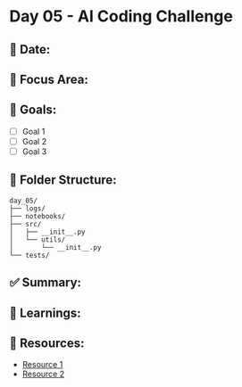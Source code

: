 # Day 05 - AI Coding Challenge

## 📅 Date:
<!-- Fill in when this day is completed -->

## 🧠 Focus Area:
<!-- What concept or skill is the focus of this day? -->

## 🎯 Goals:
- [ ] Goal 1
- [ ] Goal 2
- [ ] Goal 3

## 📂 Folder Structure:
```
day_05/
├── logs/
├── notebooks/
├── src/
│   ├── __init__.py
│   └── utils/
│       └── __init__.py
└── tests/
```

## ✅ Summary:
<!-- Short summary of what you achieved today -->

## 🧠 Learnings:
<!-- What new things did you understand? -->

## 🔗 Resources:
- [Resource 1](#)
- [Resource 2](#)


